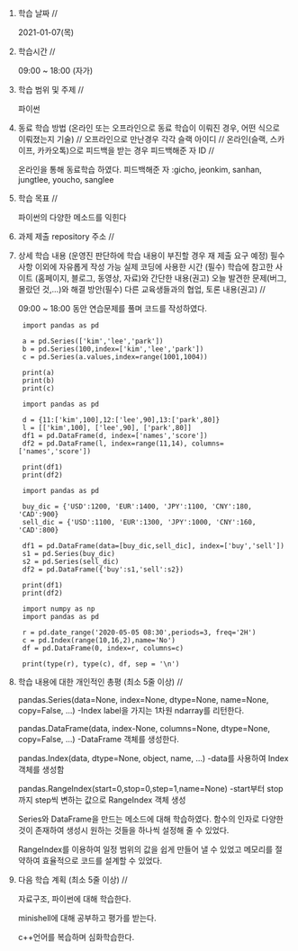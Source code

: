 1. 학습 날짜 // 

    2021-01-07(목)
 
2. 학습시간 // 

    09:00 ~ 18:00 (자가)
    
3. 학습 범위 및 주제 // 
    
    파이썬
    
4. 동료 학습 방법 (온라인 또는 오프라인으로 동료 학습이 이뤄진 경우, 어떤 식으로 이뤄졌는지 기술) // 오프라인으로 만난경우 각각 슬랙 아이디 // 온라인(슬랙, 스카이프, 카카오톡)으로 피드백을 받는 경우 피드백해준 자 ID // 

    온라인을 통해 동료학습 하였다.  피드백해준 자 :gicho, jeonkim, sanhan, jungtlee, youcho, sanglee

5. 학습 목표 //

    파이썬의 다양한 메소드를 익힌다
    
6. 과제 제출 repository 주소 // 
    
    
    
7. 상세 학습 내용 (운영진 판단하에 학습 내용이 부진할 경우 재 제출 요구 예정) 필수사항 이외에 자유롭게 작성 가능 실제 코딩에 사용한 시간 (필수) 학습에 참고한 사이트 (홈페이지, 블로그, 동영상, 자료)와 간단한 내용(권고) 오늘 발견한 문제(버그, 몰랐던 것,...)와 해결 방안(필수) 다른 교육생들과의 협업, 토론 내용(권고) //
    
    09:00 ~ 18:00 동안 연습문제를 풀며 코드를 작성하였다.

        import pandas as pd

        a = pd.Series(['kim','lee','park'])
        b = pd.Series(100,index=['kim','lee','park'])
        c = pd.Series(a.values,index=range(1001,1004))

        print(a)
        print(b)
        print(c)

        import pandas as pd

        d = {11:['kim',100],12:['lee',90],13:['park',80]}
        l = [['kim',100], ['lee',90], ['park',80]]
        df1 = pd.DataFrame(d, index=['names','score'])
        df2 = pd.DataFrame(l, index=range(11,14), columns=['names','score'])

        print(df1)
        print(df2)

        import pandas as pd

        buy_dic = {'USD':1200, 'EUR':1400, 'JPY':1100, 'CNY':180, 'CAD':900}
        sell_dic = {'USD':1100, 'EUR':1300, 'JPY':1000, 'CNY':160, 'CAD':800}

        df1 = pd.DataFrame(data=[buy_dic,sell_dic], index=['buy','sell'])
        s1 = pd.Series(buy_dic)
        s2 = pd.Series(sell_dic)
        df2 = pd.DataFrame({'buy':s1,'sell':s2})

        print(df1)
        print(df2)

        import numpy as np
        import pandas as pd

        r = pd.date_range('2020-05-05 08:30',periods=3, freq='2H')
        c = pd.Index(range(10,16,2),name='No')
        df = pd.DataFrame(0, index=r, columns=c)

        print(type(r), type(c), df, sep = '\n')
        
   
8. 학습 내용에 대한 개인적인 총평 (최소 5줄 이상) //
    
    pandas.Series(data=None, index=None, dtype=None, name=None, copy=False, ...)
    -Index label을 가지는 1차원 ndarray를 리턴한다.
    
    pandas.DataFrame(data, index-None, columns=None, dtype=None, copy=False, ...)
    -DataFrame 객체를 생성한다.
    
    pandas.Index(data, dtype=None, object, name, ...)
    -data를 사용하여 Index 객체를 생성함
    
    pandas.RangeIndex(start=0,stop=0,step=1,name=None)
    -start부터 stop까지 step씩 변하는 값으로 RangeIndex 객체 생성
    
    Series와 DataFrame을 만드는 메소드에 대해 학습하였다. 함수의 인자로 다양한 것이 존재하여 생성시 원하는 것들을 하나씩 설정해 줄 수 있었다.
    
    RangeIndex를 이용하여 일정 범위의 값을 쉽게 만들어 낼 수 있었고 메모리를 절약하여 효율적으로 코드를 설계할 수 있었다.
    
9. 다음 학습 계획 (최소 5줄 이상) // 
    
    자료구조, 파이썬에 대해 학습한다.
    
    minishell에 대해 공부하고 평가를 받는다.
    
    c++언어를 복습하며 심화학습한다.